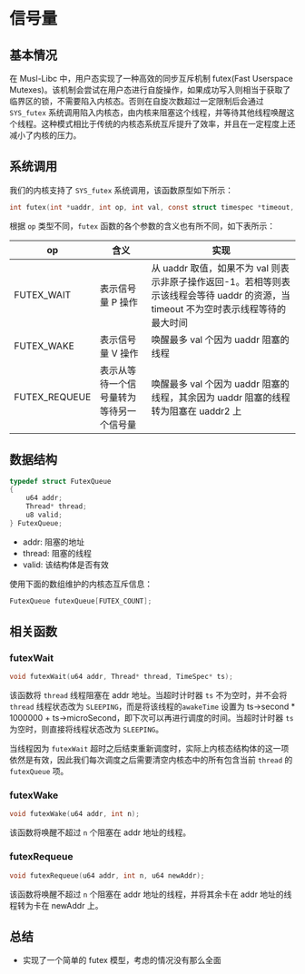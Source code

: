 # 信号量

## 基本情况

在 Musl-Libc 中，用户态实现了一种高效的同步互斥机制 futex(Fast Userspace Mutexes)。该机制会尝试在用户态进行自旋操作，如果成功写入则相当于获取了临界区的锁，不需要陷入内核态。否则在自旋次数超过一定限制后会通过 `SYS_futex` 系统调用陷入内核态，由内核来阻塞这个线程，并等待其他线程唤醒这个线程。这种模式相比于传统的内核态系统互斥提升了效率，并且在一定程度上还减小了内核的压力。

## 系统调用

我们的内核支持了 `SYS_futex` 系统调用，该函数原型如下所示：

```c
int futex(int *uaddr, int op, int val, const struct timespec *timeout, int *uaddr2, int val3);
```

根据 `op` 类型不同，`futex` 函数的各个参数的含义也有所不同，如下表所示：

|      op       |      含义                             | 实现
| ------------- | ------------------------------------- | ------------------------------------------------------ |
| FUTEX_WAIT    | 表示信号量 P 操作                      | 从 uaddr 取值，如果不为 val 则表示非原子操作返回-1。若相等则表示该线程会等待 uaddr 的资源，当 timeout 不为空时表示线程等待的最大时间 |
| FUTEX_WAKE    | 表示信号量 V 操作                      | 唤醒最多 val 个因为 uaddr 阻塞的线程 |
| FUTEX_REQUEUE | 表示从等待一个信号量转为等待另一个信号量 | 唤醒最多 val 个因为 uaddr 阻塞的线程，其余因为 uaddr 阻塞的线程转为阻塞在 uaddr2 上 |

## 数据结构

```c
typedef struct FutexQueue
{
    u64 addr;
    Thread* thread;
    u8 valid;
} FutexQueue;
```

* addr: 阻塞的地址
* thread: 阻塞的线程
* valid: 该结构体是否有效

使用下面的数组维护的内核态互斥信息：
```c
FutexQueue futexQueue[FUTEX_COUNT];
```

## 相关函数

### futexWait

```c
void futexWait(u64 addr, Thread* thread, TimeSpec* ts);
```

该函数将 `thread` 线程阻塞在 addr 地址。当超时计时器 `ts` 不为空时，并不会将 `thread` 线程状态改为 `SLEEPING`，而是将该线程的`awakeTime` 设置为 ts->second * 1000000 + ts->microSecond，即下次可以再进行调度的时间。当超时计时器 `ts` 为空时，则直接将线程状态改为 `SLEEPING`。

当线程因为 `futexWait` 超时之后结束重新调度时，实际上内核态结构体的这一项依然是有效，因此我们每次调度之后需要清空内核态中的所有包含当前 `thread` 的 `futexQueue` 项。

### futexWake

```c
void futexWake(u64 addr, int n);
```

该函数将唤醒不超过 `n` 个阻塞在 addr 地址的线程。

### futexRequeue

```c
void futexRequeue(u64 addr, int n, u64 newAddr);
```

该函数将唤醒不超过 `n` 个阻塞在 addr 地址的线程，并将其余卡在 addr 地址的线程转为卡在 newAddr 上。

## 总结

* 实现了一个简单的 futex 模型，考虑的情况没有那么全面

